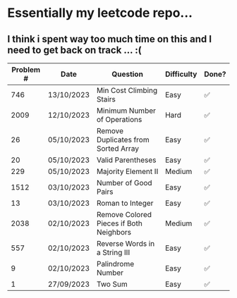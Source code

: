 # Essentially my leetcode repo...
## I think i spent way too much time on this and I need to get back on track ... :(

| Problem # | Date       | Question                                   | Difficulty | Done? |
| --------- | ---------- | ----------------------------------------- | ---------- | ----- |
| 746       | 13/10/2023 | Min Cost Climbing Stairs              | Easy       | ✅    |
| 2009      | 12/10/2023 | Minimum Number of Operations           | Hard       | ✅    |
| 26        | 05/10/2023 | Remove Duplicates from Sorted Array    | Easy       | ✅    |
| 20        | 05/10/2023 | Valid Parentheses                       | Easy       | ✅    |
| 229       | 05/10/2023 | Majority Element II                   | Medium     | ✅    |
| 1512      | 03/10/2023 | Number of Good Pairs                   | Easy       | ✅    |
| 13        | 03/10/2023 | Roman to Integer                       | Easy       | ✅    |
| 2038      | 02/10/2023 | Remove Colored Pieces if Both Neighbors | Medium     | ✅    |
| 557       | 02/10/2023 | Reverse Words in a String III         | Easy       | ✅    |
| 9         | 02/10/2023 | Palindrome Number                      | Easy       | ✅    |
| 1         | 27/09/2023 | Two Sum                               | Easy       | ✅     |


